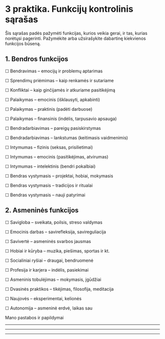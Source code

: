 # 3 praktika. Funkcijų kontrolinis sąrašas

Šis sąrašas padės pažymėti funkcijas, kurios veikia gerai, ir tas, kurias norėtųsi pagerinti. Pažymėkite arba užsirašykite dabartinę kiekvienos funkcijos būseną.

## 1. Bendros funkcijos

☐ Bendravimas – emocijų ir problemų aptarimas

☐ Sprendimų priėmimas – kaip renkamės ir sutariame

☐ Konfliktai – kaip ginčijamės ir atkuriame pasitikėjimą

☐ Palaikymas – emocinis (išklausyti, apkabinti)

☐ Palaikymas – praktinis (padėti darbuose)

☐ Palaikymas – finansinis (indėlis, tarpusavio apsauga)

☐ Bendradarbiavimas – pareigų pasiskirstymas

☐ Bendradarbiavimas – lankstumas (keitimasis vaidmenimis)

☐ Intymumas – fizinis (seksas, prisilietimai)

☐ Intymumas – emocinis (pasitikėjimas, atvirumas)

☐ Intymumas – intelektinis (bendri pokalbiai)

☐ Bendras vystymasis – projektai, hobiai, mokymasis

☐ Bendras vystymasis – tradicijos ir ritualai

☐ Bendras vystymasis – nauji patyrimai

## 2. Asmeninės funkcijos

☐ Savigloba – sveikata, poilsis, streso valdymas

☐ Emocinis darbas – savirefleksija, savireguliacija

☐ Savivertė – asmeninės svarbos jausmas

☐ Hobiai ir kūryba – muzika, piešimas, sportas ir kt.

☐ Socialiniai ryšiai – draugai, bendruomenė

☐ Profesija ir karjera – indėlis, pasiekimai

☐ Asmeninis tobulėjimas – mokymasis, įgūdžiai

☐ Dvasinės praktikos – tikėjimas, filosofija, meditacija

☐ Naujovės – eksperimentai, kelionės

☐ Autonomija – asmeninė erdvė, laikas sau

Mano pastabos ir papildymai
____________________________________________________________
____________________________________________________________
____________________________________________________________
